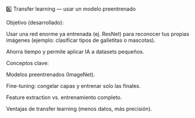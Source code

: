 6️⃣ Transfer learning — usar un modelo preentrenado

Objetivo (desarrollado):

Usar una red enorme ya entrenada (ej. ResNet) para reconocer tus propias imágenes (ejemplo: clasificar tipos de galletitas o mascotas).

Ahorra tiempo y permite aplicar IA a datasets pequeños.

Conceptos clave:

Modelos preentrenados (ImageNet).

Fine-tuning: congelar capas y entrenar solo las finales.

Feature extraction vs. entrenamiento completo.

Ventajas de transfer learning (menos datos, más precisión).
